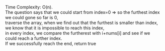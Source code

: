 Time Complexity: O(n).  
The question says that we could start from index=0 => so the furthest index we could gone so far is 0,  
traverse the array, when we find out that the furthest is smaller than index, we know that it is impossible to reach this index,  
in every index, we compare the furtherest with i+nums[i] and see if we could reach a further index.  
If we successfully reach the end, return true
